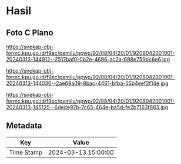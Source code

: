# Hasil

## Foto C Plano

https://sirekap-obj-formc.kpu.go.id/f9ec/pemilu/ppwp/92/08/04/20/01/9208042001001-20240313-144912--2517baf0-0b2e-4696-ac2a-698e759bc6e6.jpg

https://sirekap-obj-formc.kpu.go.id/f9ec/pemilu/ppwp/92/08/04/20/01/9208042001001-20240313-144030--2ae69a09-8bac-4461-bfba-55b4eef2f14e.jpg

https://sirekap-obj-formc.kpu.go.id/f9ec/pemilu/ppwp/92/08/04/20/01/9208042001001-20240313-145125--6dede97b-7c65-464e-ba5d-fe2b7163f683.jpg


## Metadata

| Key        | Value               |
| ---------- | ------------------- |
| Time Stamp | 2024-03-13 15:00:00 |



